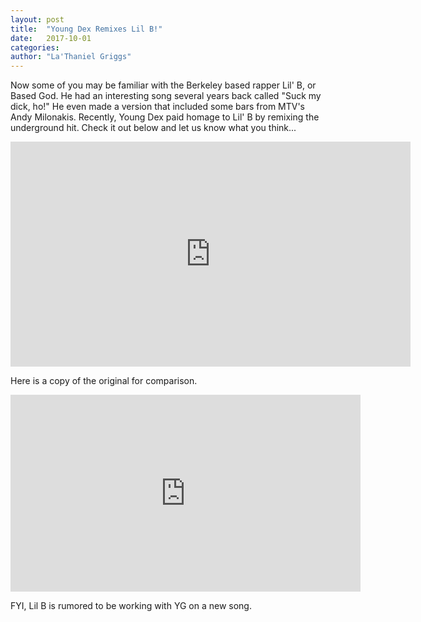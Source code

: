 ```yaml
---
layout: post
title:  "Young Dex Remixes Lil B!"
date:   2017-10-01
categories: 
author: "La'Thaniel Griggs"
---
```

Now some of you may be familiar with the Berkeley based rapper Lil' B, or Based God. He had an interesting song several years back called "Suck my dick, ho!" He even made a version that included some bars from MTV's Andy Milonakis. Recently, Young Dex paid homage to Lil' B by remixing the underground hit. Check it out below and let us know what you think... 



<iframe width="640" height="360" src="http://www.worldstarhiphop.com/embed/112109" frameborder="0" allowfullscreen></iframe>





Here is a copy of the original for comparison. 

<iframe width="560" height="315" src="https://www.youtube.com/embed/MB5gKerbnLE" frameborder="0" allowfullscreen></iframe>


FYI, Lil B is rumored to be working with YG on a new song. 
